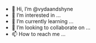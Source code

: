 - 👋 Hi, I’m @vydaandshyne
- 👀 I’m interested in ...
- 🌱 I’m currently learning ...
- 💞️ I’m looking to collaborate on ...
- 📫 How to reach me ...

<!---
vydaandshyne/vydaandshyne is a ✨ special ✨ repository because its `README.md` (this file) appears on your GitHub profile.
You can click the Preview link to take a look at your changes.
--->
